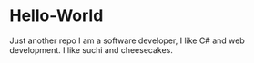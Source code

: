 # Hello-World
Just another repo
I am a software developer, I like C# and web development.
I like suchi and cheesecakes.
